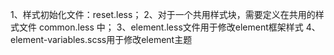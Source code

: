 <!--
 * @Description: 样式说明
 * @Author: ly
 * @Date: 2021-06-02 15:50:22
 * @LastEditors: fylih
 * @LastEditTime: 2021-06-23 09:35:19
-->

1、样式初始化文件：reset.less；
2、对于一个共用样式块，需要定义在共用的样式文件 common.less 中；
3、element.less文件用于修改element框架样式
4、element-variables.scss用于修改element主题
